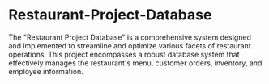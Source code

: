# Restaurant-Project-Database
The "Restaurant Project Database" is a comprehensive system designed and implemented to streamline and optimize various facets of restaurant operations. This project encompasses a robust database system that effectively manages the restaurant's menu, customer orders, inventory, and employee information.
